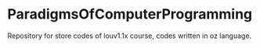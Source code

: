 ParadigmsOfComputerProgramming
==============================

Repository for store codes of louv1.1x course, codes written in oz language.
